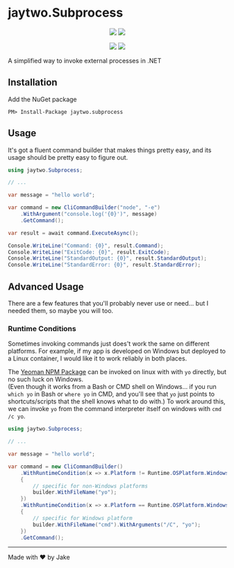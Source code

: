# jaytwo.Subprocess

<p align="center">
  <a href="https://jenkins.jaytwo.com/job/jaytwo.Subprocess/job/master/" alt="Build Status (master)">
    <img src="https://jenkins.jaytwo.com/buildStatus/icon?job=jaytwo.Subprocess%2Fmaster&subject=build%20(master)" /></a>
  <a href="https://jenkins.jaytwo.com/job/jaytwo.Subprocess/job/develop/" alt="Build Status (develop)">
    <img src="https://jenkins.jaytwo.com/buildStatus/icon?job=jaytwo.Subprocess%2Fdevelop&subject=build%20(develop)" /></a>
</p>

<p align="center">
  <a href="https://www.nuget.org/packages/jaytwo.Subprocess/" alt="NuGet Package jaytwo.Subprocess">
    <img src="https://img.shields.io/nuget/v/jaytwo.Subprocess.svg?logo=nuget&label=jaytwo.Subprocess" /></a>
  <a href="https://www.nuget.org/packages/jaytwo.Subprocess/" alt="NuGet Package jaytwo.Subprocess (beta)">
    <img src="https://img.shields.io/nuget/vpre/jaytwo.Subprocess.svg?logo=nuget&label=jaytwo.Subprocess" /></a>
</p>

A simplified way to invoke external processes in .NET

## Installation

Add the NuGet package

```
PM> Install-Package jaytwo.subprocess
```

## Usage

It's got a fluent command builder that makes things pretty easy, and its usage should be pretty easy to figure out.

```csharp
using jaytwo.Subprocess;

// ...

var message = "hello world";

var command = new CliCommandBuilder("node", "-e")
    .WithArgument("console.log('{0}')", message)
    .GetCommand();

var result = await command.ExecuteAsync();

Console.WriteLine("Command: {0}", result.Command);
Console.WriteLine("ExitCode: {0}", result.ExitCode);
Console.WriteLine("StandardOutput: {0}", result.StandardOutput);
Console.WriteLine("StandardError: {0}", result.StandardError);
```

## Advanced Usage

There are a few features that you'll probably never use or need... but I needed them, so maybe you will too.

### Runtime Conditions

Sometimes invoking commands just does't work the same on different platforms.  For example, if my app is developed on Windows but deployed
to a Linux container, I would like it to work reliably in both places.

The [Yeoman NPM Package](https://www.npmjs.com/package/yo) can be invoked on linux with with `yo` directly, but no such luck on Windows.  
(Even though it works from a Bash or CMD shell on Windows... if you run `which yo` in Bash or `where yo` in CMD, and you'll see that 
`yo` just points to shortcuts/scripts that the shell knows what  to do with.)  To work around this, we can invoke `yo` from the command 
interpreter itself on windows with `cmd /c yo`.

```csharp
using jaytwo.Subprocess;

// ...

var message = "hello world";

var command = new CliCommandBuilder()
    .WithRuntimeCondition(x => x.Platform != Runtime.OSPlatform.Windows, builder =>
    {
        // specific for non-Windows platforms
        builder.WithFileName("yo");
    })
    .WithRuntimeCondition(x => x.Platform == Runtime.OSPlatform.Windows, builder =>
    {
        // specific for Windows platform
        builder.WithFileName("cmd").WithArguments("/C", "yo");
    })
    .GetCommand();
```

---

Made with &hearts; by Jake
